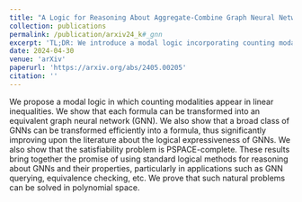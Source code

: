 ```yaml
---
title: "A Logic for Reasoning About Aggregate-Combine Graph Neural Networks"
collection: publications
permalink: /publication/arxiv24_k#_gnn
excerpt: 'TL;DR: We introduce a modal logic incorporating counting modalities into linear inequalities and demonstrate that each formula can be converted into an equivalent graph neural network (GNN). We also show that a broad class of GNNs can be efficiently transformed into formulas and that the satisfiability problem is PSPACE-complete, enabling polynomial space solutions for various applications like GNN querying and equivalence checking.'
date: 2024-04-30
venue: 'arXiv'
paperurl: 'https://arxiv.org/abs/2405.00205'
citation: ''
---
```


We propose a modal logic in which counting modalities appear in linear inequalities. We show that each formula can be transformed into an equivalent graph neural network (GNN). We also show that a broad class of GNNs can be transformed efficiently into a formula, thus significantly improving upon the literature about the logical expressiveness of GNNs. We also show that the satisfiability problem is PSPACE-complete. These results bring together the promise of using standard logical methods for reasoning about GNNs and their properties, particularly in applications such as GNN querying, equivalence checking, etc. We prove that such natural problems can be solved in polynomial space.



